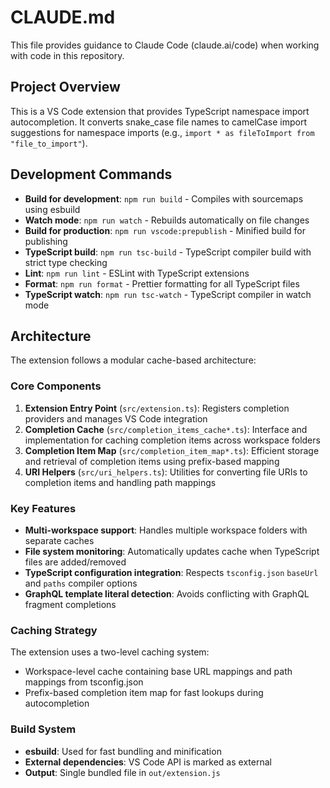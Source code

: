 # CLAUDE.md

This file provides guidance to Claude Code (claude.ai/code) when working with code in this repository.

## Project Overview

This is a VS Code extension that provides TypeScript namespace import autocompletion. It converts snake_case file names to camelCase import suggestions for namespace imports (e.g., `import * as fileToImport from "file_to_import"`).

## Development Commands

- **Build for development**: `npm run build` - Compiles with sourcemaps using esbuild
- **Watch mode**: `npm run watch` - Rebuilds automatically on file changes
- **Build for production**: `npm run vscode:prepublish` - Minified build for publishing
- **TypeScript build**: `npm run tsc-build` - TypeScript compiler build with strict type checking
- **Lint**: `npm run lint` - ESLint with TypeScript extensions
- **Format**: `npm run format` - Prettier formatting for all TypeScript files
- **TypeScript watch**: `npm run tsc-watch` - TypeScript compiler in watch mode

## Architecture

The extension follows a modular cache-based architecture:

### Core Components

1. **Extension Entry Point** (`src/extension.ts`): Registers completion providers and manages VS Code integration
2. **Completion Cache** (`src/completion_items_cache*.ts`): Interface and implementation for caching completion items across workspace folders
3. **Completion Item Map** (`src/completion_item_map*.ts`): Efficient storage and retrieval of completion items using prefix-based mapping
4. **URI Helpers** (`src/uri_helpers.ts`): Utilities for converting file URIs to completion items and handling path mappings

### Key Features

- **Multi-workspace support**: Handles multiple workspace folders with separate caches
- **File system monitoring**: Automatically updates cache when TypeScript files are added/removed
- **TypeScript configuration integration**: Respects `tsconfig.json` `baseUrl` and `paths` compiler options
- **GraphQL template literal detection**: Avoids conflicting with GraphQL fragment completions

### Caching Strategy

The extension uses a two-level caching system:
- Workspace-level cache containing base URL mappings and path mappings from tsconfig.json
- Prefix-based completion item map for fast lookups during autocompletion

### Build System

- **esbuild**: Used for fast bundling and minification
- **External dependencies**: VS Code API is marked as external
- **Output**: Single bundled file in `out/extension.js`